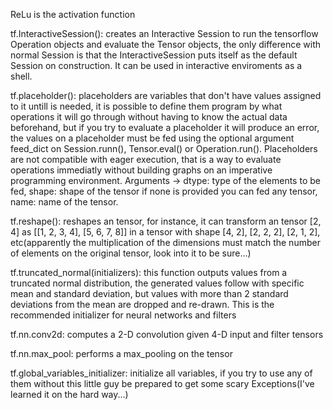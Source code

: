 ReLu is the activation function

tf.InteractiveSession(): creates an Interactive Session to run the tensorflow Operation objects and evaluate the Tensor objects, the only difference with normal Session is that the InteractiveSession puts itself as the default Session on construction. It can be used in interactive enviroments as a shell.

tf.placeholder(): placeholders are variables that don't have values assigned to it untill is needed, it is possible to define them program by what operations it will go through without having to know the actual data beforehand, but if you try to evaluate a placeholder it will produce an error, the values on a placeholder must be fed using the optional argument feed_dict on Session.runn(), Tensor.eval() or Operation.run(). Placeholders are not compatible with eager execution, that is a way to evaluate operations immediatly without building graphs on an imperative programming environment. Arguments -> dtype: type of the elements to be fed, shape: shape of the tensor if none is provided you can fed any tensor, name: name of the tensor. 

tf.reshape(): reshapes an tensor, for instance, it can transform an tensor [2, 4] as [[1, 2, 3, 4], [5, 6, 7, 8]] in a tensor with shape [4, 2], [2, 2, 2], [2, 1, 2], etc(apparently the multiplication of the dimensions must match the number of elements on the original tensor, look into it to be sure...)

tf.truncated_normal(initializers): this function outputs values from a truncated normal distribution, the generated values follow with specific mean and standard deviation, but values with more than 2 standard deviations from the mean are dropped and re-drawn. This is the recommended initializer for neural networks and filters

tf.nn.conv2d: computes a 2-D convolution given 4-D input and filter tensors

tf.nn.max_pool: performs a max_pooling on the tensor

tf.global_variables_initializer: initialize all variables, if you try to use any of them without this little guy be prepared to get some scary Exceptions(I've learned it on the hard way...)